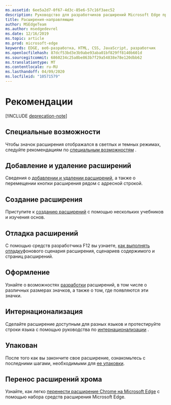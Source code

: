 ```yaml
---
ms.assetid: 6ee5a2d7-0f67-4d3c-85e6-57c16f3aec52
description: Руководство для разработчиков расширений Microsoft Edge предлагает такие темы, как перенос расширений Chrome на Microsoft EDGE и расширения отладки.
title: Расширения-направляющие
author: MSEdgeTeam
ms.author: msedgedevrel
ms.date: 12/16/2019
ms.topic: article
ms.prod: microsoft-edge
keywords: EDGE, веб-разработка, HTML, CSS, JavaScript, разработчик
ms.openlocfilehash: 87dcf53bd3e3b9abe93aba01bf829ff8140b601d
ms.sourcegitcommit: 6860234c25a8be863b7f29a54838e78e120dbb62
ms.translationtype: MT
ms.contentlocale: ru-RU
ms.lasthandoff: 04/09/2020
ms.locfileid: "10571579"
---
```

# Рекомендации  

[!INCLUDE [deprecation-note](includes/deprecation-note.md)]  

## Специальные возможности
Чтобы значок расширения отображался в светлых и темных режимах, следуйте рекомендациям по [специальным возможностям](./guides/accessibility.md) .

## Добавление и удаление расширений
Сведения о [добавлении и удалении расширений](./guides/adding-and-removing-extensions.md), а также о перемещении кнопки расширения рядом с адресной строкой.

## Создание расширения
Приступите к [созданию расширений](./guides/creating-an-extension.md) с помощью нескольких учебников и изучения основ.

## Отладка расширений
С помощью средств разработчика F12 вы узнаете, [как выполнять отладку](./guides/debugging-extensions.md)фонового сценария расширения, сценариев содержимого и страниц расширений.

## Оформление
Узнайте о возможностях [разработки](./guides/design.md) расширений, в том числе о различных размерах значков, а также о том, где появляются эти значки.

## Интернационализация
Сделайте расширение доступным для разных языков и протестируйте строки языка с помощью руководства по [интернационализации](./guides/internationalization.md) .

## Упакован
После того как вы закончите свое расширение, ознакомьтесь с последними шагами, необходимыми для [ее упаковки](./guides/packaging.md).

## Перенос расширений хрома
Узнайте, как легко [перенести расширение Chrome на Microsoft Edge](./guides/porting-Chrome-extensions.md) с помощью набора средств расширения Microsoft Edge.
